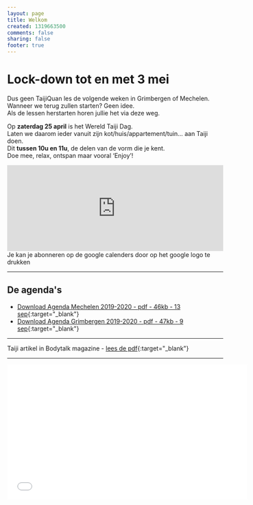 ```yaml
---
layout: page
title: Welkom
created: 1319663500
comments: false
sharing: false  
footer: true
---
```


# Lock-down tot en met 3 mei

Dus geen TaijiQuan les de volgende weken in Grimbergen of Mechelen.  
Wanneer we terug zullen starten? Geen idee.  
Als de lessen herstarten horen jullie het via deze weg.

Op **zaterdag 25 april** is het Wereld Taiji Dag.  
Laten we daarom ieder vanuit zijn kot/huis/appartement/tuin… aan Taiji doen.  
Dit **tussen 10u en 11u**, de delen van de vorm die je kent.  
Doe mee, relax, ontspan maar vooral ‘Enjoy’!  

<iframe src="https://calendar.google.com/calendar/embed?showTitle=0&amp;showNav=0&amp;showDate=0&amp;showPrint=0&amp;showTabs=0&amp;showCalendars=0&amp;showTz=0&amp;mode=AGENDA&amp;height=200&amp;wkst=2&amp;hl=nl&amp;bgcolor=%23FFFFFF&amp;src=eddypresent.website%40gmail.com&amp;color=%232F6309&amp;src=bnt52stornmaupomm1p01afrt0%40group.calendar.google.com&amp;color=%23125A12&amp;src=sv4bkhqqsf8snmhcjmhj8hqma4%40group.calendar.google.com&amp;color=%235F6B02&amp;ctz=Europe%2FBrussels" style="border-width:0" width="100%" height="200" frameborder="0" scrolling="no"></iframe>
Je kan je abonneren op de google calenders door op het google logo te drukken
  
---

## De agenda's

* [Download Agenda Mechelen 2019-2020 - pdf - 46kb - 13 sep](/flyers/Mechelen_2019-2020.pdf){:target="_blank"}  
* [Download Agenda Grimbergen 2019-2020 - pdf - 47kb - 9 sep](/flyers/Grimbergen_2019-2020.pdf){:target="_blank"}  


---
Taiji artikel in Bodytalk magazine - [lees de pdf](/flyers/TaiChi_voor_lichaam_en_geest_bodytalk.PDF){:target="_blank"}

---
<iframe width="560"  height="315" src="//www.youtube.com/embed/bjQ3ZA9TKTk?rel=0" frameborder="0" allowfullscreen></iframe>
   